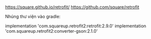 https://square.github.io/retrofit/ 
https://github.com/square/retrofit 

Nhúng thư viện vào gradle:

implementation 'com.squareup.retrofit2:retrofit:2.9.0'
implementation 'com.squareup.retrofit2:converter-gson:2.1.0'
